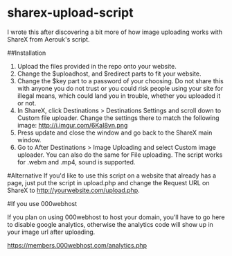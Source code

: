 # sharex-upload-script
I wrote this after discovering a bit more of how image uploading works with ShareX from Aerouk's script.

##Installation

  1. Upload the files provided in the repo onto your website.
  2. Change the $uploadhost, and $redirect parts to fit your website.
  3. Change the $key part to a password of your choosing. Do not share this with anyone you do not trust or you could risk people using your site for illegal means, which could land you in trouble, whether you uploaded it or not.
  4. In ShareX, click Destinations > Destinations Settings and scroll down to Custom file uploader. Change the settings there to match the following image: http://i.imgur.com/6KaI8vn.png
  5. Press update and close the window and go back to the ShareX main window.
  6. Go to After Destinations > Image Uploading and select Custom image uploader. You can also do the same for File uploading. The script works for .webm and .mp4, sound is supported.

#Alternative
If you'd like to use this script on a website that already has a page, just put the script in upload.php and change the Request URL on ShareX to http://yourwebsite.com/upload.php.

#If you use 000webhost

If you plan on using 000webhost to host your domain, you'll have to go here to disable google analytics, otherwise the analytics code will show up in your image url after uploading.

https://members.000webhost.com/analytics.php
